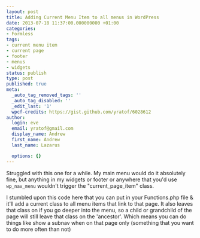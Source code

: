 ```yaml
---
layout: post
title: Adding Current Menu Item to all menus in WordPress
date: 2013-07-18 11:37:00.000000000 +01:00
categories:
- Formless
tags:
- current menu item
- current page
- footer
- menus
- widgets
status: publish
type: post
published: true
meta:
  _auto_tag_removed_tags: ''
  _auto_tag_disabled: ''
  _edit_last: '1'
  wpcf-credits: https://gist.github.com/yratof/6028612
author:
  login: eve
  email: yratof@gmail.com
  display_name: Andrew
  first_name: Andrew
  last_name: Lazarus

  options: {}
---
```

<p>Struggled with this one for a while. My main menu would do it absolutely fine, but anything in my widgets or footer or anywhere that you'd use <code>wp_nav_menu</code> wouldn't trigger the "current_page_item" class.</p>
<p>I stumbled upon this code here that you can put in your Functions.php file & it'll add a current class to all menu items that link to that page. It also leaves that class on if you go deeper into the menu, so a child or grandchild of the page will still leave that class on the 'ancestor'. Which means you can do things like show a subnav when on that page only (something that you want to do more often than not)</p>
<p><script src="https://gist.github.com/yratof/6028612.js"></script></p>
